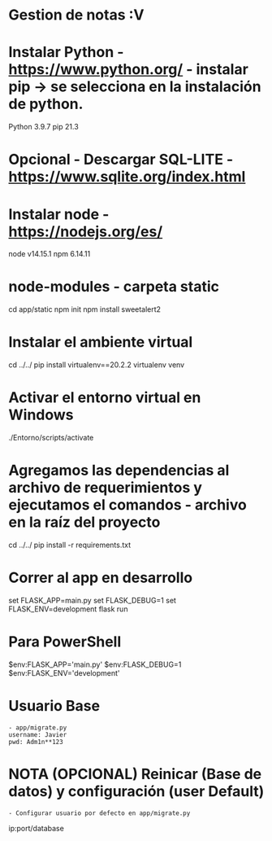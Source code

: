 # Gestion de notas :V

# Instalar Python - https://www.python.org/  - instalar pip -> se selecciona en la instalación de python.
Python 3.9.7
pip 21.3

# Opcional - Descargar SQL-LITE - https://www.sqlite.org/index.html

# Instalar node - https://nodejs.org/es/
node v14.15.1
npm 6.14.11

# node-modules - carpeta static
cd app/static
npm init
npm install sweetalert2

# Instalar el ambiente virtual
cd ../../
pip install virtualenv==20.2.2
virtualenv venv

# Activar el entorno virtual en Windows
./Entorno/scripts/activate

# Agregamos las dependencias al archivo de requerimientos y ejecutamos el comandos - archivo en la raíz del proyecto 
cd ../../
pip install -r requirements.txt

# Correr al app en desarrollo
set FLASK_APP=main.py
set FLASK_DEBUG=1
set FLASK_ENV=development
flask run
# Para PowerShell
$env:FLASK_APP='main.py'
$env:FLASK_DEBUG=1
$env:FLASK_ENV='development'

# Usuario Base
    - app/migrate.py
    username: Javier
    pwd: Adm1n**123
    
# NOTA (OPCIONAL) Reinicar (Base de datos) y configuración (user Default) 
    - Configurar usuario por defecto en app/migrate.py
ip:port/database